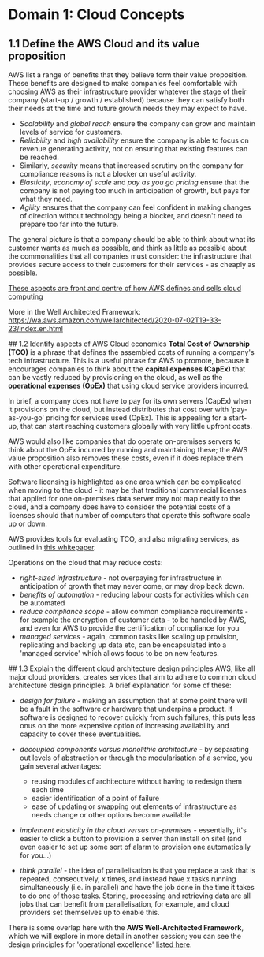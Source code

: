 # Domain 1: Cloud Concepts

## 1.1 Define the AWS Cloud and its value proposition

AWS list a range of benefits that they believe form their value proposition. These benefits are designed to make companies feel comfortable with choosing AWS as their infrastructure provider whatever the stage of their company (start-up / growth / established) because they can satisfy both their needs at the time and future growth needs they may expect to have.

- _Scalability_ and _global reach_ ensure the company can grow and maintain levels of service for customers.
- _Reliability_ and _high availability_ ensure the company is able to focus on revenue generating activity, not on ensuring that existing features can be reached.
- Similarly, _security_ means that increased scrutiny on the company for compliance reasons is not a blocker on useful activity.
- _Elasticity_, _economy of scale_ and _pay as you go pricing_ ensure that the company is not paying too much in anticipation of growth, but pays for what they need.
- _Agility_ ensures that the company can feel confident in making changes of direction without technology being a blocker, and doesn't need to prepare too far into the future.

The general picture is that a company should be able to think about what its customer wants as much as possible, and think as little as possible about the commonalities that all companies must consider: the infrastructure that provides secure access to their customers for their services - as cheaply as possible.

[These aspects are front and centre of how AWS defines and sells cloud computing](https://aws.amazon.com/what-is-cloud-computing/)

More in the Well Architected Framework: https://wa.aws.amazon.com/wellarchitected/2020-07-02T19-33-23/index.en.html

## 1.2 Identify aspects of AWS Cloud economics
**Total Cost of Ownership (TCO)** is a phrase that defines the assembled costs of running a company's tech infrastructure. This is a useful phrase for AWS to promote, because it encourages companies to think about the **capital expenses (CapEx)** that can be vastly reduced by provisioning on the cloud, as well as the **operational expenses (OpEx)** that using cloud service providers incurred.

In brief, a company does not have to pay for its own servers (CapEx) when it provisions on the cloud, but instead distributes that cost over with 'pay-as-you-go' pricing for services used (OpEx). This is appealing for a start-up, that can start reaching customers globally with very little upfront costs.

AWS would also like companies that do operate on-premises servers to think about the OpEx incurred by running and maintaining these; the AWS value proposition also removes these costs, even if it does replace them with other operational expenditure.

Software licensing is highlighted as one area which can be complicated when moving to the cloud - it may be that traditional commercial licenses that applied for one on-premises data server may not map neatly to the cloud, and a company does have to consider the potential costs of a licenses should that number of computers that operate this software scale up or down.

AWS provides tools for evaluating TCO, and also migrating services, as outlined in [this whitepaper](https://docs.aws.amazon.com/whitepapers/latest/how-aws-pricing-works/aws-pricingtco-tools.html).

Operations on the cloud that may reduce costs:

- _right-sized infrastructure_ - not overpaying for infrastructure in anticipation of growth that may never come, or may drop back down.
- _benefits of automation_ - reducing labour costs for activities which can be automated
- _reduce compliance scope_ - allow common compliance requirements - for example the encryption of customer data - to be handled by AWS, and even for AWS to provide the certification of compliance for you
- _managed services_ - again, common tasks like scaling up provision, replicating and backing up data etc, can be encapsulated into a 'managed service' which allows focus to be on new features.

## 1.3 Explain the different cloud architecture design principles
AWS, like all major cloud providers, creates services that aim to adhere to common cloud architecture design principles. A brief explanation for some of these:

- _design for failure_ - making an assumption that at some point there will be a fault in the software or hardware that underpins a product. If software is designed to recover quickly from such failures, this puts less onus on the more expensive option of increasing availability and capacity to cover these eventualities.

- _decoupled components versus monolithic architecture_ - by separating out levels of abstraction or through the modularisation of a service, you gain several advantages:

  - reusing modules of architecture without having to redesign them each time
  - easier identification of a point of failure
  - ease of updating or swapping out elements of infrastructure as needs change or other options become available

- _implement elasticity in the cloud versus on-premises_ - essentially, it's easier to click a button to provision a server than install on site! (and even easier to set up some sort of alarm to provision one automatically for you...)

- _think parallel_ - the idea of parallelisation is that you replace a task that is repeated, consecutively, x times, and instead have x tasks running simultaneously (i.e. in parallel) and have the job done in the time it takes to do one of those tasks. Storing, processing and retrieving data are all jobs that can benefit from parallelisation, for example, and cloud providers set themselves up to enable this.

There is some overlap here with the **AWS Well-Architected Framework**, which we will explore in more detail in another session; you can see the design principles for 'operational excellence' [listed here](https://docs.aws.amazon.com/wellarchitected/latest/framework/oe-design-principles.html).
